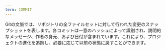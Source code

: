 ```yaml
---
term: COMMIT
---
```


Gitの文脈では、リポジトリの全ファイルセットに対して行われた変更のスナップショットを表します。各コミットは一意のハッシュによって識別され、説明的なメッセージ、作者の身元、および日付が含まれています。これにより、プロジェクトの進化を追跡し、必要に応じて以前の状態に戻すことができます。